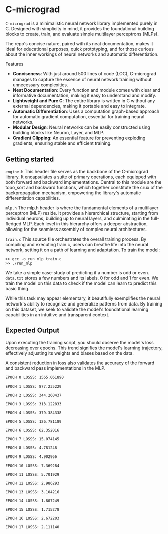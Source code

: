 # C-micrograd

`C-micrograd` is a minimalistic neural network library implemented purely in C. Designed with simplicity in mind, it provides the foundational building blocks to create, train, and evaluate simple multilayer perceptrons (MLPs). 

The repo's concise nature, paired with its neat documentation, makes it ideal for educational purposes, quick prototyping, and for those curious about the inner workings of neural networks and automatic differentiation.

Features
* **Conciseness**: With just around 500 lines of code (LOC), C-micrograd manages to capture the essence of neural network training without unnecessary complexities.
* **Neat Documentation**: Every function and module comes with clear and informative documentation, making it easy to understand and modify.
* **Lightweight and Pure C**: The entire library is written in C without any external dependencies, making it portable and easy to integrate.
* **Automatic Differentiation**: Uses a computation graph-based approach for automatic gradient computation, essential for training neural networks.
* **Modular Design**: Neural networks can be easily constructed using building blocks like Neuron, Layer, and MLP.
* **Gradient Clipping**: An essential feature for preventing exploding gradients, ensuring stable and efficient training.

## Getting started

`engine.h`
This header file serves as the backbone of the C-micrograd library. It encapsulates a suite of primary operations, each equipped with both forward and backward implementations. Central to this module are the topo_sort and backward functions, which together constitute the crux of the backpropagation mechanism, empowering the library's automatic differentiation capabilities.

`mlp.h`
The mlp.h header is where the fundamental elements of a multilayer perceptron (MLP) reside. It provides a hierarchical structure, starting from individual neurons, building up to neural layers, and culminating in the full-fledged MLP. Each level in this hierarchy offers a deeper abstraction, allowing for the seamless assembly of complex neural architectures.

`train.c` This source file orchestrates the overall training process. By compiling and executing train.c, users can breathe life into the neural network, setting it on a path of learning and adaptation. To train the model:
```
>> gcc -o run_mlp train.c    
>> ./run_mlp
```

We take a simple case-study of predicting if a number is odd or even. `data.txt` stores a few numbers and its labels. 0 for odd and 1 for even. We train the model on this data to check if the model can learn to predict this basic thing. 

While this task may appear elementary, it beautifully exemplifies the neural network's ability to recognize and generalize patterns from data. By training on this dataset, we seek to validate the model's foundational learning capabilities in an intuitive and transparent context.

## Expected Output
Upon executing the training script, you should observe the model's loss decreasing over epochs. This trend signifies the model's learning trajectory, effectively adjusting its weights and biases based on the data. 

A consistent reduction in loss also validates the accuracy of the forward and backward pass implementations in the MLP.

```
EPOCH 0 LOSSS: 1565.061890

EPOCH 1 LOSSS: 877.235229

EPOCH 2 LOSSS: 344.260437

EPOCH 3 LOSSS: 313.122833

EPOCH 4 LOSSS: 379.384338

EPOCH 5 LOSSS: 126.781189

EPOCH 6 LOSSS: 62.352016

EPOCH 7 LOSSS: 15.074145

EPOCH 8 LOSSS: 4.781248

EPOCH 9 LOSSS: 4.902966

EPOCH 10 LOSSS: 7.369284

EPOCH 11 LOSSS: 5.701929

EPOCH 12 LOSSS: 2.986293

EPOCH 13 LOSSS: 3.104216

EPOCH 14 LOSSS: 1.807249

EPOCH 15 LOSSS: 1.715278

EPOCH 16 LOSSS: 2.672203

EPOCH 17 LOSSS: 2.111140
```
